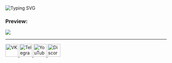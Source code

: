 <img src="https://readme-typing-svg.demolab.com?font=Josefin+Sans&size=30&pause=1000&color=D670D6&random=false&width=435&center=true&lines=Clock+in+console" alt="Typing SVG" />


### Preview: 
![](https://github.com/titanilham/Clock-in-console-/blob/main/main/image_2024-04-22_14-33-44.png?raw=true)

----

<div id="badges">
  <a href="https://vk.com/aniime_guy" >
    <img src="https://img.icons8.com/?size=512&id=13977&format=png"width="40" height="40" title="VK"/>
  </a>
  <a href="https://t.me/Ilham06">
    <img src="https://img.icons8.com/?size=512&id=63306&format=png"width="40" height="40" title="Telegram"/>
  </a> 
  <a href="https://www.youtube.com/channel/UC9m1N5x0OXWihGpR50Yk35g">
   <img src="https://github.com/titanilham/titanilham/assets/86422270/51f7c427-b7b3-4591-9243-2f2c3465d742" width="40" height="40" title="YouTube"/>
  </a>
  <a href="https://discord.com/channels/1019531122239094794/1019531122239094801">
    <img src="https://www.freepnglogos.com/uploads/discord-logo-png/discord-logo-logodownload-download-logotipos-1.png" width="40" height="40" title="Discord"/>
  </a>
</div>

